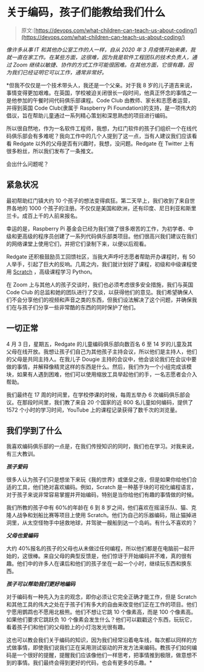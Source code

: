 # 关于编码，孩子们能教给我们什么

> 原文:[https://devops.com/what-children-can-teach-us-about-coding/](https://devops.com/what-children-can-teach-us-about-coding/)

*像许多从事 IT 和其他办公室工作的人一样，自从 2020 年 3 月疫情开始来袭，我就一直在家工作。在某些方面，这很难，因为我是软件工程团队的技术负责人，通过 Zoom 继续以敏捷、协作的方式工作可能很困难。在其他方面，它很有趣，因为我们已经证明它可以工作，通常非常好。*

 *但我不仅仅是一个技术带头人，我还是一个父亲。对于我 8 岁的儿子道吉来说，事情变得更加艰难。在英国，学校被迫关闭很长一段时间，他真正怀念的事情之一是他参加的午餐时间代码俱乐部课程。Code Club 由教师、家长和志愿者运营，并得到英国 Code Club(隶属于 Raspberry Pi Foundation)的支持，是一项伟大的倡议，旨在帮助儿童通过一系列精心策划和深思熟虑的项目进行编码。

所以很自然地，作为一名软件工程师，我想，为红门软件的孩子们组织一个在线代码俱乐部会有多难呢？我向工作中的几个人提到了这一点，当有人建议我们应该看看 Redgate 以外的父母是否有兴趣时，我想，没问题。Redgate 在 Twitter 上有很多粉丝，所以我们发布了一条推文。

会出什么问题呢？

## 紧急状况

最初帮助红门镇大约 10 个孩子的想法变得疯狂。第二天早上，我们收到了来自世界各地的 1000 个孩子的注册。不仅仅是美国和欧洲，还有印度、尼日利亚和斯里兰卡。成百上千的人前来报名。

幸运的是，Raspberry Pi 基金会已经为我们做了很多艰苦的工作，为初学者、中级和更高级的程序员创建了一系列代码俱乐部类项目。他们很高兴我们建议在我们的网络课堂上使用它们，并把它们录制下来，以便以后观看。

Redgate 还积极鼓励员工回馈社区，当我大声呼吁志愿者帮助开办课程时，有 50 人举手，引起了巨大的反响。几周之内，我们就计划好了课程，初级和中级课程使用 [Scratch](https://scratch.mit.edu/) ，高级课程学习 Python。

在 Zoom 上与其他人的孩子交谈时，我们也必须考虑很多安全措施，我们与英国 Code Club 的总监和她的团队进行了交谈，以获得他们的意见。我们希望确保人们不会分享他们的视频和声音之类的东西，但我们设法解决了这个问题，并确保我们在与孩子们分享一些非常酷的东西的同时保护了他们。

## 一切正常

4 月 3 日，星期五，Redgate 的儿童编码俱乐部向数百名 6 至 14 岁的儿童及其父母在线开放。我想让孩子们自己为其他孩子主持会议，所以他们是主持人，他们的父母是共同主持人。在我儿子 Dougie 主持的会议中，他会谈论我们在会议中要做的事情，并解释像精灵这样的东西是什么。然后，我们作为一个小组完成该模块，如果有人遇到困难，他们可以使用缩放工具举起他们的手，一名志愿者会介入帮助。

我们最终在 17 周的时间里，在学校停课的时候，每周五举办 6 次编码俱乐部会议。在那段时间里，我们教了来自 20 个国家的近 800 名儿童如何编码，提供了 1572 个小时的学习时间，YouTube 上的课程记录获得了数千次的浏览量。

## 我们学到了什么

我喜欢编码俱乐部的一点是，在我们传授知识的同时，我们也在学习。对我来说，有三大教训。

***孩子爱码***

很多人认为孩子们只是想坐下来玩《我的世界》或堡垒之夜，但是如果你给他们合适的工具，他们绝对喜欢编码。例如，Scratch 是一种基于块的可视化编程语言，对于孩子来说非常容易掌握并开始编码，特别是当你给他们有趣的事情做的时候。

我们所教的孩子中有 60%的年龄在 6 到 8 岁之间，他们喜欢在摇滚乐队、猫、克隆人战争和划船比赛等项目上使用 Scratch。他们为自己的乐器编码，阻止猫掉进洞里，从太空怪物手中拯救地球，并驾驶一艘船到达一个岛屿。有什么不喜欢的？

***父母也爱编码***

大约 40%报名的孩子的父母也从未做过任何编程，所以他们都是在电脑前一起开始的，这很棒。来自父母的典型反馈是，他们惊讶于开始编码并不难，真的很有趣。他们中的许多人在课后和他们的孩子坐在一起一个小时，继续玩东西和换东西。

***孩子可以帮助我们更好地编码***

对于编码有一种先入为主的观念，即你必须让它完全正确才能工作，但是 Scratch 和其他工具的伟大之处在于孩子们有多大的自由来改变他们正在工作的项目。他们宁愿用鹦鹉也不愿用北极熊。他们不想让它跳 10 个像素高，而是 100 个像素高。如果他们要求它跳跃负 10 个像素会发生什么？他们可以戳戳这个东西，玩玩它，看着孩子们和他们的父母脸上的小灯泡发光很有趣。

这也可以教会我们关于编码的知识，因为我们经常沿着电车线，每次都以同样的方式做事情，即使我们说我们正在采用测试驱动的开发方法来编码。教孩子们如何编码是一个很好的提醒，提醒我们应该像他们一样思考，把事情推到极限，做意想不到的事情。我们最终会得到更好的代码，也会有更多的乐趣。*